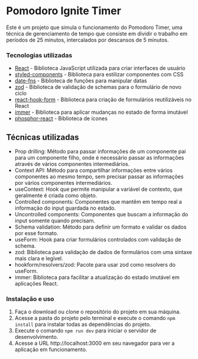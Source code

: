 # Pomodoro  Ignite Timer
Este é um projeto que simula o funcionamento do Pomodoro Timer, uma técnica de gerenciamento de tempo que consiste em dividir o trabalho em períodos de 25 minutos, intercalados por descansos de 5 minutos.

### Tecnologias utilizadas
- [React](https://pt-br.reactjs.org/) - Biblioteca JavaScript utilizada para criar interfaces de usuário
- [styled-components](https://styled-components.com/) - Biblioteca para estilizar componentes com CSS
- [date-fns](https://date-fns.org/) - Biblioteca de funções para manipular datas
- [zod](https://github.com/vriad/zod) - Biblioteca de validação de schemas para o formulário de novo ciclo
- [react-hook-form](https://react-hook-form.com/) - Biblioteca para criação de formulários reutilizáveis no React
- [immer](https://immerjs.github.io/immer/docs/introduction) - Biblioteca para aplicar mudanças no estado de forma imutável
- [phosphor-react](https://github.com/phosphor-icons/phosphor-react) - Biblioteca de ícones

## Técnicas utilizadas
- Prop drilling: Método para passar informações de um componente pai para um componente filho, onde é necessário passar as informações através de vários componentes intermediários.
- Context API: Método para compartilhar informações entre vários componentes ao mesmo tempo, sem precisar passar as informações por vários componentes intermediários.
- useContext: Hook que permite manipular a variável de contexto, que geralmente é criada como objeto.
- Controlled components: Componentes que mantêm em tempo real a informação do input guardada no estado.
- Uncontrolled components: Componentes que buscam a informação do input somente quando precisam.
- Schema validation: Método para definir um formato e validar os dados por esse formato.
- useForm: Hook para criar formulários controlados com validação de schema.
- zod: Biblioteca para validação de dados de formulários com uma sintaxe mais clara e legível.
- hookform/resolvers/zod: Pacote para usar zod como resolvers do useForm.
- immer: Biblioteca para facilitar a atualização do estado imutável em aplicações React.

### Instalação e uso
1. Faça o download ou clone o repositório do projeto em sua máquina.
2. Acesse a pasta do projeto pelo terminal e execute o comando `npm install` para instalar todas as dependências do projeto.
3. Execute o comando `npm run dev` para iniciar o servidor de desenvolvimento.
4. Acesse a URL http://localhost:3000 em seu navegador para ver a aplicação em funcionamento.